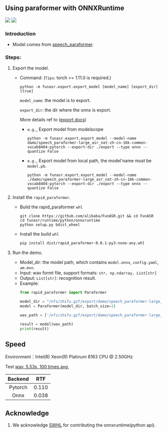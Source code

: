 ## Using paraformer with ONNXRuntime

<p align="left">
    <a href=""><img src="https://img.shields.io/badge/Python->=3.7,<=3.10-aff.svg"></a>
    <a href=""><img src="https://img.shields.io/badge/OS-Linux%2C%20Win%2C%20Mac-pink.svg"></a>
</p>

### Introduction
- Model comes from [speech_paraformer](https://www.modelscope.cn/models/damo/speech_paraformer-large_asr_nat-zh-cn-16k-common-vocab8404-pytorch/summary).


### Steps:
1. Export the model.
   - Command: (`Tips`: torch >= 1.11.0 is required.)

      ```shell
      python -m funasr.export.export_model [model_name] [export_dir] [true]
      ```
      `model_name`: the model is to export.

      `export_dir`: the dir where the onnx is export.

       More details ref to ([export docs](https://github.com/alibaba-damo-academy/FunASR/tree/main/funasr/export))

       - `e.g.`, Export model from modelscope
         ```shell
         python -m funasr.export.export_model --model-name damo/speech_paraformer-large_asr_nat-zh-cn-16k-common-vocab8404-pytorch --export-dir ./export --type onnx --quantize False
         ```
       - `e.g.`, Export model from local path, the model'name must be `model.pb`.
         ```shell
         python -m funasr.export.export_model --model-name ./damo/speech_paraformer-large_asr_nat-zh-cn-16k-common-vocab8404-pytorch --export-dir ./export --type onnx --quantize False
         ```


2. Install the `rapid_paraformer`.
   - Build the rapid_paraformer `whl`
     ```shell
     git clone https://github.com/alibaba/FunASR.git && cd FunASR
     cd funasr/runtime/python/onnxruntime
     python setup.py bdist_wheel
     ```
   - Install the build `whl`
     ```bash
     pip install dist/rapid_paraformer-0.0.1-py3-none-any.whl
     ```

3. Run the demo.
   - Model_dir: the model path, which contains `model.onnx`, `config.yaml`, `am.mvn`.
   - Input: wav formt file, support formats: `str, np.ndarray, List[str]`
   - Output: `List[str]`: recognition result.
   - Example:
        ```python
        from rapid_paraformer import Paraformer

        model_dir = "/nfs/zhifu.gzf/export/damo/speech_paraformer-large_asr_nat-zh-cn-16k-common-vocab8404-pytorch"
        model = Paraformer(model_dir, batch_size=1)

        wav_path = ['/nfs/zhifu.gzf/export/damo/speech_paraformer-large_asr_nat-zh-cn-16k-common-vocab8404-pytorch/example/asr_example.wav']

        result = model(wav_path)
        print(result)
        ```

## Speed

Environment：Intel(R) Xeon(R) Platinum 8163 CPU @ 2.50GHz

Test [wav, 5.53s, 100 times avg.](https://isv-data.oss-cn-hangzhou.aliyuncs.com/ics/MaaS/ASR/test_audio/asr_example_zh.wav)

| Backend |        RTF        |
|:-------:|:-----------------:|
| Pytorch |       0.110       |
|  Onnx   |       0.038       |


## Acknowledge
1. We acknowledge [SWHL](https://github.com/RapidAI/RapidASR) for contributing the onnxruntime(python api).
